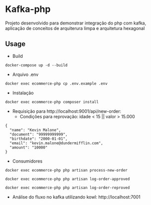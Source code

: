 # Kafka-php

Projeto desenvolvido para demonstrar integração do php com kafka, aplicação de conceitos de arquiterura limpa e arquitetura hexagonal

## Usage

- Build
```
docker-compose up -d --build
```

- Arquivo .env
```
docker exec ecommerce-php cp .env.example .env
```

- Instalação
```
docker exec ecommerce-php composer install
```

- Requisição para http://localhost:9001/api/new-order:
  - Condições para reprovação: idade < 15 || valor > 15.000
```
{
  "name": "Kevin Malone",
  "document": "99999999999",
  "birthdate": "2000-01-01",
  "email": "kevin.malone@dundermifflin.com",
  "amount": "10000"
}
```

- Consumidores
```
docker exec ecommerce-php php artisan process-new-order
```
```
docker exec ecommerce-php php artisan log-order-approved
```
```
docker exec ecommerce-php php artisan log-order-reproved
```

- Análise do fluxo no kafka utilizando kowl: http://localhost:7001
